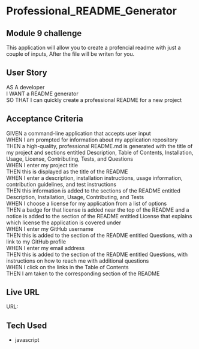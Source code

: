 # Professional_README_Generator
## Module 9 challenge
This application will allow you to create a profencial readme with just a couple of inputs, After the file will be writen for you.

## User Story
AS A developer      
I WANT a README generator     
SO THAT I can quickly create a professional README for a new project        

## Acceptance Criteria
GIVEN a command-line application that accepts user input  
WHEN I am prompted for information about my application repository     
THEN a high-quality, professional README.md is generated with the title of my project and sections entitled Description, Table of Contents, Installation, Usage, License, Contributing, Tests, and Questions         
WHEN I enter my project title    
THEN this is displayed as the title of the README      
WHEN I enter a description, installation instructions, usage information, contribution guidelines, and test instructions     
THEN this information is added to the sections of the README entitled Description, Installation, Usage, Contributing, and Tests      
WHEN I choose a license for my application from a list of options         
THEN a badge for that license is added near the top of the README and a notice is added to the section of the README entitled License that explains which license the application is covered under     
WHEN I enter my GitHub username       
THEN this is added to the section of the README entitled Questions, with a link to my GitHub profile       
WHEN I enter my email address       
THEN this is added to the section of the README entitled Questions, with instructions on how to reach me with additional questions      
WHEN I click on the links in the Table of Contents     
THEN I am taken to the corresponding section of the README           

## Live URL
URL: 


## Tech Used
* javascript
